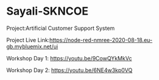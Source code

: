 # Sayali-SKNCOE
Project:Artificial Customer Support System






Project Live Link:https://node-red-nmree-2020-08-18.eu-gb.mybluemix.net/ui



Workshop Day 1: https://youtu.be/9CowQYkMkVc

Workshop Day 2: https://youtu.be/6NE4w3kp0VQ
